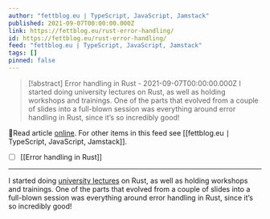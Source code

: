 ```yaml
---
author: "fettblog․eu ∣ TypeScript, JavaScript, Jamstack"
published: 2021-09-07T00:00:00.000Z
link: https://fettblog.eu/rust-error-handling/
id: https://fettblog.eu/rust-error-handling/
feed: "fettblog․eu ∣ TypeScript, JavaScript, Jamstack"
tags: []
pinned: false
---
```

> [!abstract] Error handling in Rust - 2021-09-07T00:00:00.000Z
> I started doing university lectures on Rust, as well as holding workshops and trainings. One of the parts that evolved from a couple of slides into a full-blown session was everything around error handling in Rust, since it’s so incredibly good!

🔗Read article [online](https://fettblog.eu/rust-error-handling/). For other items in this feed see [[fettblog․eu ∣ TypeScript, JavaScript, Jamstack]].

- [ ] [[Error handling in Rust]]
- - -
I started doing [university lectures](https://kusss.jku.at/kusss/selectcoursegroup.action?coursegroupid=5209&abhart=all&courseclassid=36943) on Rust, as well as holding workshops and trainings. One of the parts that evolved from a couple of slides into a full-blown session was everything around error handling in Rust, since it’s so incredibly good!
